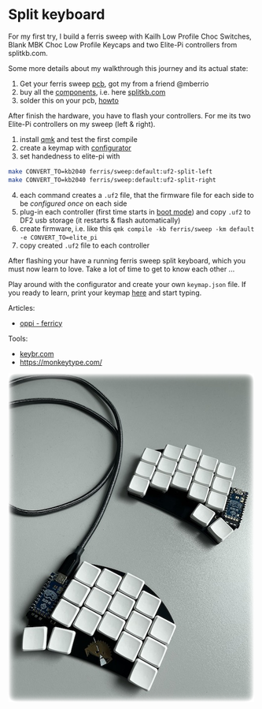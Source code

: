 # Split keyboard

For my first try, I build a ferris sweep with Kailh Low Profile Choc Switches, Blank MBK Choc Low Profile Keycaps and two Elite-Pi controllers from splitkb.com.

Some more details about my walkthrough this journey and its actual state:

1. Get your ferris sweep [pcb](https://github.com/davidphilipbarr/Sweep), got my from a friend @mberrio
2. buy all the [components](https://github.com/davidphilipbarr/Sweep#components-list), i.e. here [splitkb.com](https://splitkb.com)
3. solder this on your pcb, [howto](https://github.com/davidphilipbarr/Sweep#how-do-i-make-this-thing)

After finish the hardware, you have to flash your controllers. For me its two Elite-Pi controllers on my sweep (left & right).

1. install [qmk](https://docs.qmk.fm/#/getting_started_build_tools) and test the first compile
2. create a keymap with [configurator](https://config.qmk.fm/#/ferris/sweep/LAYOUT_split_3x5_2)
3. set handedness to elite-pi with
```bash
make CONVERT_TO=kb2040 ferris/sweep:default:uf2-split-left
make CONVERT_TO=kb2040 ferris/sweep:default:uf2-split-right
```
4. each command creates a `.uf2` file, that the firmware file for each side to be _configured once_ on each side
5. plug-in each controller (first time starts in [boot mode](https://docs.keeb.io/elite-pi-guide#flashing)) and copy `.uf2` to DF2 usb storage (it restarts & flash automatically)
6. create firmware, i.e. like this
	`qmk compile -kb ferris/sweep -km default -e CONVERT_TO=elite_pi`
7. copy created `.uf2` file to each controller

After flashing your have a running ferris sweep split keyboard, which you must now learn to love. Take a lot of time to get to know each other ...

Play around with the configurator and create your own `keymap.json` file. If you ready to learn, print your keymap [here](https://caksoylar.github.io/keymap-drawer) and start typing.

Articles:
- [oppi - ferricy](https://oppi.li/posts/programming_on_34_keys/)

Tools:
 - [keybr.com](https://www.keybr.com)
 - https://monkeytype.com/

![mykeyboard](../images/splitkb.png)